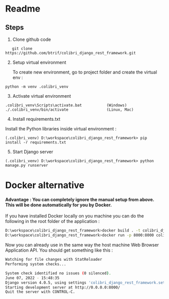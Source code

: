 
# Readme

## Steps

1. Clone github code
```
   git clone https://github.com/btrif/colibri_django_rest_framework.git
```
2. Setup virtual environment

   To create new environment, 
go to project folder and create the virtual env :

```
python -m venv .colibri_venv
```
3. Activate virtual environment

```
.colibri_venv\Scripts\activate.bat           (Windows)
./.colibri_venv/bin/activate                 (Linux, Mac)
```

4. Install requirements.txt

Install the Python libraries inside virtual environment :
```
(.colibri_venv) D:\workspace\colibri_django_rest_framework> pip install -r requirements.txt
```

5. Start Django server

```
(.colibri_venv) D:\workspace\colibri_django_rest_framework> python manage.py runserver

```

# Docker alternative
#### Advantage : You can completely ignore the manual setup from above. This will be done automatically for you by Docker.
If you have installed Docker locally on you machine you can do the following
in the root folder of the application :

```bash
D:\workspace\colibri_django_rest_framework>docker build . -t colibri_django_rest_framework:latest
D:\workspace\colibri_django_rest_framework>docker run -p 8000:8000 colibri_django_rest_framework
```

Now  you can already use in the same way the host machine Web Browser Application API.
You should get something like this :
```bash
Watching for file changes with StatReloader
Performing system checks...

System check identified no issues (0 silenced).
June 07, 2022 - 15:48:35
Django version 4.0.5, using settings 'colibri_django_rest_framework.settings'
Starting development server at http://0.0.0.0:8000/
Quit the server with CONTROL-C.
```